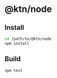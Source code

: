 # @ktn/node

## Install

```bash
cd /path/to/@ktn/node
npm install
```

## Build

```bash
npm test
```

